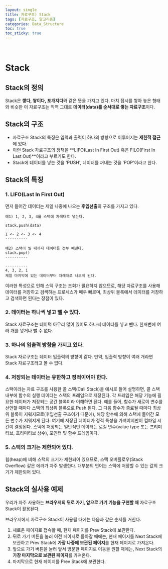 ```yaml
---
layout: single
title: 자료구조) Stack
tags: [자료구조, 알고리즘]
categories: Data_Structure
toc: true
toc_sticky: true
---
```


<br/>

# Stack

## Stack의 정의

Stack은 **쌓다, 쌓이다, 포개지다**와 같은 뜻을 가지고 있다. 마치 접시를 쌓아 놓은 형태와 비슷한 이 자료구조는 직역 그대로 **데이터(data)를 순서대로 쌓는 자료구조**이다.

## Stack의 구조

- 자료구조 Stack의 특징은 입력과 출력이 하나의 방향으로 이루어지는 **제한적 접근**에 있다.
- 이런 Stack 자료구조의 정책을 **LIFO(Last In First Out) 혹은 FILO(First In Last Out)**이라고 부르기도 한다.
- Stack에 데이터를 넣는 것을 'PUSH', 데이터를 꺼내는 것을 'POP'이라고 한다.

## Stack의 특징

### 1. LIFO(Last In First Out)

먼저 들어간 데이터는 제일 나중에 나오는 **후입선출**의 구조를 가지고 있다.

```
예1) 1, 2, 3, 4를 스택에 차례대로 넣는다.

stack.push(data)
----------
1 <- 2 <- 3 <- 4
----------

예2) 스택이 빌 때까지 데이터를 전부 빼낸다.
stack.pop()
----------

----------
4, 3, 2, 1
제일 마지막에 있는 데이터부터 차례대로 나오게 된다.
```

이러한 특성으로 인해 스택 구조는 조회가 필요하지 않으므로, 해당 자료구조를 사용해 데이터를 저장하고 검색하는 프로세스가 매우 빠르며, 최상위 블록에서 데이터를 저장하고 검색하면 된다는 장점이 있다.

### 2. 데이터는 하나씩 넣고 뺄 수 있다.

Stack 자료구조는 데이턱 아무리 많이 있어도 하나씩 데이터를 넣고 뺀다. 한꺼번에 여러 개를 넣거나 뺄 수 없다.

### 3. 하나의 입출력 방향을 가지고 있다.

Stack 자료구조는 데이터 입출력의 방향이 같다. 만약, 입출력 방향이 여러 개라면 Stack 자료구조라고 볼 수 없다.

### 4. 저장되는 데이터는 유한하고 정적이어야 한다.

스택이라는 자료 구조를 사용한 콜 스택(Call Stack)을 예시로 들어 설명하면, 콜 스택 내부에 함수의 실행 데이터는 스택의 프레임으로 저장된다. 각 프레임은 해당 기능에 필요한 데이터가 저장되는 공간 블록이라 이해하면 된다. 예를 들어, 함수가 새로이 변수를 선언할 때마다 스택의 최상위 블록으로 Push 된다. 그 다음 함수가 종료될 때마다 최상위 블록이 지워지므로(후입선출 구조이기 때문에), 해당 함수에 의해 스택에 들어간 모든 변수가 지워지게 된다. 여기에 저장된 데이터가 정적 특성을 가져야지만이 컴파일 시간이 결정된다. 스택에 저장되는 일반적인 데이터는 로컬 변수(value type 또는 프리미티브, 프리미티브 상수), 포인터 및 함수 프레임이다.

### 5. 스택의 크기는 제한되어 있다.

힙(heap)에 비해 스택의 크기가 제한되어 있으므로, 스택 오버플로우(Stack Overflow) 같은 에러가 자주 발생한다. 대부분의 언어는 스택에 저장할 수 있는 값의 크기가 제한되어 있다.

## Stack의 실사용 예제

우리가 자주 사용하는 **브라우저의 뒤로 가기, 앞으로 가기 기능을 구현할 때** 자료구조 Stack이 활용된다.<br/>

브라우저에서 자료구조 Stack이 사용될 때에는 다음과 같은 순서를 거친다.

1. 새로운 페이지로 접속할 때, 현재 페이지를 Prev Stack에 보관한다.
2. 뒤로 가기 버튼을 눌러 이전 페이지로 돌아갈 때에는, 현재 페이지를 Next Stack에 보관하고 Prev Stack에 **가장 나중에 보관된 페이지**를 현재 페이지로 가져온다.
3. 앞으로 가기 버튼을 눌러 앞서 방문한 페이지로 이동을 원할 때에는, Next Stack의 **가장 마지막으로 보관된 페이지**를 가져온다.
4. 마지막으로 현재 페이지를 Prev Stack에 보관한다.
